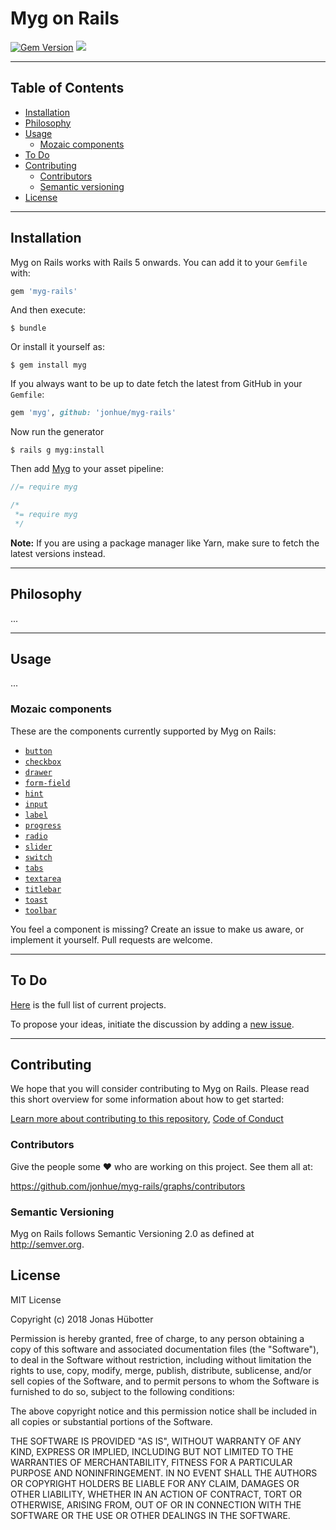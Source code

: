 # Myg on Rails

[![Gem Version](https://badge.fury.io/rb/myg.svg)](https://badge.fury.io/rb/myg) <img src="https://travis-ci.org/jonhue/myg-rails.svg?branch=master" />

---

## Table of Contents

* [Installation](#installation)
* [Philosophy](#philosophy)
* [Usage](#usage)
    * [Mozaic components](#mozaic-components)
* [To Do](#to-do)
* [Contributing](#contributing)
    * [Contributors](#contributors)
    * [Semantic versioning](#semantic-versioning)
* [License](#license)

---

## Installation

Myg on Rails works with Rails 5 onwards. You can add it to your `Gemfile` with:

```ruby
gem 'myg-rails'
```

And then execute:

    $ bundle

Or install it yourself as:

    $ gem install myg

If you always want to be up to date fetch the latest from GitHub in your `Gemfile`:

```ruby
gem 'myg', github: 'jonhue/myg-rails'
```

Now run the generator

    $ rails g myg:install

Then add [Myg](https://github.com/jonhue/myg) to your asset pipeline:

```js
//= require myg
```
```css
/*
 *= require myg
 */
```

**Note:** If you are using a package manager like Yarn, make sure to fetch the latest versions instead.

---

## Philosophy

...

---

## Usage

...

### Mozaic components

These are the components currently supported by Myg on Rails:

* [`button`](components/myg/button.md)
* [`checkbox`](components/myg/checkbox.md)
* [`drawer`](components/myg/drawer.md)
* [`form-field`](components/myg/form-field.md)
* [`hint`](components/myg/hint.md)
* [`input`](components/myg/input.md)
* [`label`](components/myg/label.md)
* [`progress`](components/myg/progress.md)
* [`radio`](components/myg/radio.md)
* [`slider`](components/myg/slider.md)
* [`switch`](components/myg/switch.md)
* [`tabs`](components/myg/tabs.md)
* [`textarea`](components/myg/textarea.md)
* [`titlebar`](components/myg/titlebar.md)
* [`toast`](components/myg/toast.md)
* [`toolbar`](components/myg/toolbar.md)

You feel a component is missing? Create an issue to make us aware, or implement it yourself. Pull requests are welcome.

---

## To Do

[Here](https://github.com/jonhue/myg-rails/projects/1) is the full list of current projects.

To propose your ideas, initiate the discussion by adding a [new issue](https://github.com/jonhue/myg-rails/issues/new).

---

## Contributing

We hope that you will consider contributing to Myg on Rails. Please read this short overview for some information about how to get started:

[Learn more about contributing to this repository](CONTRIBUTING.md), [Code of Conduct](CODE_OF_CONDUCT.md)

### Contributors

Give the people some :heart: who are working on this project. See them all at:

https://github.com/jonhue/myg-rails/graphs/contributors

### Semantic Versioning

Myg on Rails follows Semantic Versioning 2.0 as defined at http://semver.org.

## License

MIT License

Copyright (c) 2018 Jonas Hübotter

Permission is hereby granted, free of charge, to any person obtaining a copy
of this software and associated documentation files (the "Software"), to deal
in the Software without restriction, including without limitation the rights
to use, copy, modify, merge, publish, distribute, sublicense, and/or sell
copies of the Software, and to permit persons to whom the Software is
furnished to do so, subject to the following conditions:

The above copyright notice and this permission notice shall be included in all
copies or substantial portions of the Software.

THE SOFTWARE IS PROVIDED "AS IS", WITHOUT WARRANTY OF ANY KIND, EXPRESS OR
IMPLIED, INCLUDING BUT NOT LIMITED TO THE WARRANTIES OF MERCHANTABILITY,
FITNESS FOR A PARTICULAR PURPOSE AND NONINFRINGEMENT. IN NO EVENT SHALL THE
AUTHORS OR COPYRIGHT HOLDERS BE LIABLE FOR ANY CLAIM, DAMAGES OR OTHER
LIABILITY, WHETHER IN AN ACTION OF CONTRACT, TORT OR OTHERWISE, ARISING FROM,
OUT OF OR IN CONNECTION WITH THE SOFTWARE OR THE USE OR OTHER DEALINGS IN THE
SOFTWARE.
